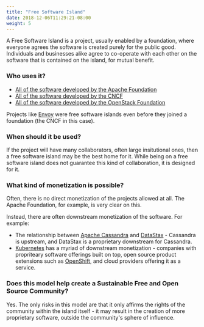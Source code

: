 ```yaml
---
title: "Free Software Island"
date: 2018-12-06T11:29:21-08:00
weight: 5
---
```


A Free Software Island is a project, usually enabled by a foundation, where
everyone agrees the software is created purely for the public good. Individuals
and businesses alike agree to co-operate with each other on the software that
is contained on the island, for mutual benefit.

### Who uses it?

* [All of the software developed by the Apache Foundation](https://apache.org)
* [All of the software developed by the CNCF](https://www.cncf.io)
* [All of the software developed by the OpenStack Foundation](https://www.openstack.org)

Projects like [Envoy](https://www.envoyproxy.io) were free software islands even
before they joined a foundation (the CNCF in this case).

### When should it be used?

If the project will have many collaborators, often large insitutional ones,
then a free software island may be the best home for it. While being on a free
software island does not guarantee this kind of collaboration, it is designed 
for it.

### What kind of monetization is possible?

Often, there is no direct monetization of the projects allowed at all. The
Apache Foundation, for example, is very clear on this. 

Instead, there are often downstream monetization of the software. For example:

* The relationship between [Apache Cassandra](https://cassandra.apache.org) and
[DataStax](https://www.datastax.com) - Cassandra is upstream, and DataStax is
a proprietary downstream for Cassandra.
* [Kubernetes](https://kubernetes.io) has a myriad of downstream monetization - 
companies with propriteary software offerings built on top, open source product extensions
such as [OpenShift](https://www.openshift.com), and cloud providers offering it
as a service.

### Does this model help create a Sustainable Free and Open Source Community?

Yes. The only risks in this model are that it only affirms the rights of the
community within the island itself - it may result in the creation of more proprietary
software, outside the community's sphere of influence. 

